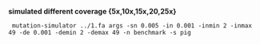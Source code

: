 <strong>simulated different coverage {5x,10x,15x,20,25x}</strong>
<p>
<code> mutation-simulator ../1.fa args -sn 0.005 -in 0.001 -inmin 2 -inmax 49 -de 0.001 -demin 2 -demax 49 -n benchmark -s pig<code>

